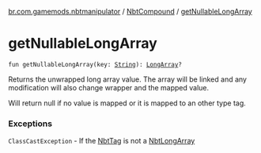 [br.com.gamemods.nbtmanipulator](../index.md) / [NbtCompound](index.md) / [getNullableLongArray](./get-nullable-long-array.md)

# getNullableLongArray

`fun getNullableLongArray(key: `[`String`](https://kotlinlang.org/api/latest/jvm/stdlib/kotlin/-string/index.html)`): `[`LongArray`](https://kotlinlang.org/api/latest/jvm/stdlib/kotlin/-long-array/index.html)`?`

Returns the unwrapped long array value. The array will be linked and any modification will
also change wrapper and the mapped value.

Will return null if no value is mapped or it is mapped to an other type tag.

### Exceptions

`ClassCastException` - If the [NbtTag](../-nbt-tag/index.md) is not a [NbtLongArray](../-nbt-long-array/index.md)